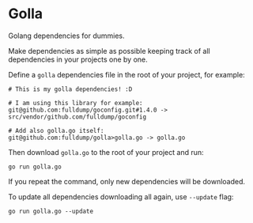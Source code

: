 # Golla

Golang dependencies for dummies.

Make dependencies as simple as possible keeping track of all dependencies in
your projects one by one.

Define a `golla` dependencies file in the root of your project, for example:

```
# This is my golla dependencies! :D

# I am using this library for example:
git@github.com:fulldump/goconfig.git#1.4.0 -> src/vendor/github.com/fulldump/goconfig

# Add also golla.go itself:
git@github.com:fulldump/golla>golla.go -> golla.go

```

Then download `golla.go` to the root of your project and run:

```
go run golla.go
```

If you repeat the command, only new dependencies will be downloaded.

To update all dependencies downloading all again, use `--update` flag:

```
go run golla.go --update
```

